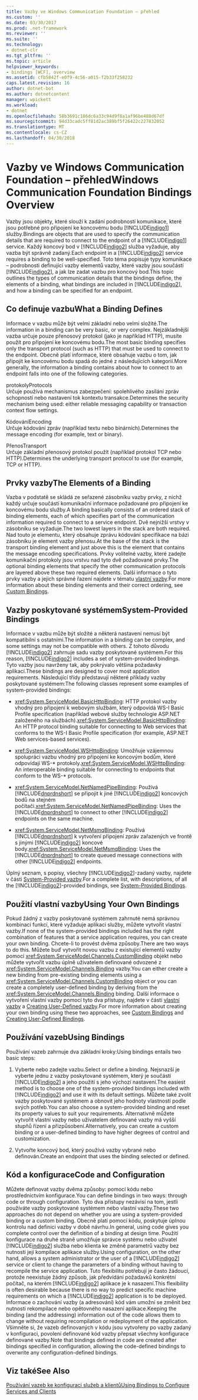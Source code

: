 ```yaml
---
title: Vazby ve Windows Communication Foundation – přehled
ms.custom: ''
ms.date: 03/30/2017
ms.prod: .net-framework
ms.reviewer: ''
ms.suite: ''
ms.technology:
- dotnet-clr
ms.tgt_pltfrm: ''
ms.topic: article
helpviewer_keywords:
- bindings [WCF], overview
ms.assetid: cfb5842f-e0f9-4c56-a015-f2b33f258232
caps.latest.revision: 16
author: dotnet-bot
ms.author: dotnetcontent
manager: wpickett
ms.workload:
- dotnet
ms.openlocfilehash: 58b3691c186dc6a33c94d9f8a1af96be488d67df
ms.sourcegitcommit: 94d33cadc5ff81d2ac389bf5f26422c227832052
ms.translationtype: MT
ms.contentlocale: cs-CZ
ms.lasthandoff: 04/30/2018
---
```

# <a name="windows-communication-foundation-bindings-overview"></a><span data-ttu-id="3599c-102">Vazby ve Windows Communication Foundation – přehled</span><span class="sxs-lookup"><span data-stu-id="3599c-102">Windows Communication Foundation Bindings Overview</span></span>
<span data-ttu-id="3599c-103">Vazby jsou objekty, které slouží k zadání podrobností komunikace, které jsou potřebné pro připojení ke koncovému bodu [!INCLUDE[indigo1](../../../includes/indigo1-md.md)] služby.</span><span class="sxs-lookup"><span data-stu-id="3599c-103">Bindings are objects that are used to specify the communication details that are required to connect to the endpoint of a [!INCLUDE[indigo1](../../../includes/indigo1-md.md)] service.</span></span> <span data-ttu-id="3599c-104">Každý koncový bod v [!INCLUDE[indigo2](../../../includes/indigo2-md.md)] služba vyžaduje, aby vazba být správně zadaný.</span><span class="sxs-lookup"><span data-stu-id="3599c-104">Each endpoint in a [!INCLUDE[indigo2](../../../includes/indigo2-md.md)] service requires a binding to be well-specified.</span></span> <span data-ttu-id="3599c-105">Toto téma popisuje typy komunikace – podrobnosti definující vazby elementů vazby, které vazby jsou součástí [!INCLUDE[indigo2](../../../includes/indigo2-md.md)], a jak lze zadat vazbu pro koncový bod.</span><span class="sxs-lookup"><span data-stu-id="3599c-105">This topic outlines the types of communication details that the bindings define, the elements of a binding, what bindings are included in [!INCLUDE[indigo2](../../../includes/indigo2-md.md)], and how a binding can be specified for an endpoint.</span></span>  
  
## <a name="what-a-binding-defines"></a><span data-ttu-id="3599c-106">Co definuje vazbu</span><span class="sxs-lookup"><span data-stu-id="3599c-106">What a Binding Defines</span></span>  
 <span data-ttu-id="3599c-107">Informace v vazbu může být velmi základní nebo velmi složité.</span><span class="sxs-lookup"><span data-stu-id="3599c-107">The information in a binding can be very basic, or very complex.</span></span> <span data-ttu-id="3599c-108">Nejzákladnější vazba určuje pouze přenosový protokol (jako je například HTTP), musíte použít pro připojení ke koncovému bodu.</span><span class="sxs-lookup"><span data-stu-id="3599c-108">The most basic binding specifies only the transport protocol (such as HTTP) that must be used to connect to the endpoint.</span></span> <span data-ttu-id="3599c-109">Obecně platí informace, které obsahuje vazbu o tom, jak připojit ke koncovému bodu spadá do jedné z následujících kategorií.</span><span class="sxs-lookup"><span data-stu-id="3599c-109">More generally, the information a binding contains about how to connect to an endpoint falls into one of the following categories.</span></span>  
  
 <span data-ttu-id="3599c-110">protokoly</span><span class="sxs-lookup"><span data-stu-id="3599c-110">Protocols</span></span>  
 <span data-ttu-id="3599c-111">Určuje používá mechanismus zabezpečení: spolehlivého zasílání zpráv schopností nebo nastavení tok kontextu transakce.</span><span class="sxs-lookup"><span data-stu-id="3599c-111">Determines the security mechanism being used: either reliable messaging capability or transaction context flow settings.</span></span>  
  
 <span data-ttu-id="3599c-112">Kódování</span><span class="sxs-lookup"><span data-stu-id="3599c-112">Encoding</span></span>  
 <span data-ttu-id="3599c-113">Určuje kódování zpráv (například textu nebo binárních).</span><span class="sxs-lookup"><span data-stu-id="3599c-113">Determines the message encoding (for example, text or binary).</span></span>  
  
 <span data-ttu-id="3599c-114">Přenos</span><span class="sxs-lookup"><span data-stu-id="3599c-114">Transport</span></span>  
 <span data-ttu-id="3599c-115">Určuje základní přenosový protokol použít (například protokol TCP nebo HTTP).</span><span class="sxs-lookup"><span data-stu-id="3599c-115">Determines the underlying transport protocol to use (for example, TCP or HTTP).</span></span>  
  
## <a name="the-elements-of-a-binding"></a><span data-ttu-id="3599c-116">Prvky vazby</span><span class="sxs-lookup"><span data-stu-id="3599c-116">The Elements of a Binding</span></span>  
 <span data-ttu-id="3599c-117">Vazba v podstatě se skládá ze seřazené zásobníku vazby prvky, z nichž každý určuje součástí komunikační informace požadované pro připojení ke koncovému bodu služby.</span><span class="sxs-lookup"><span data-stu-id="3599c-117">A binding basically consists of an ordered stack of binding elements, each of which specifies part of the communication information required to connect to a service endpoint.</span></span> <span data-ttu-id="3599c-118">Dvě nejnižší vrstvy v zásobníku se vyžaduje.</span><span class="sxs-lookup"><span data-stu-id="3599c-118">The two lowest layers in the stack are both required.</span></span> <span data-ttu-id="3599c-119">Nad touto je elementu, který obsahuje zprávu kódování specifikace na bázi zásobníku je element vazby přenosu.</span><span class="sxs-lookup"><span data-stu-id="3599c-119">At the base of the stack is the transport binding element and just above this is the element that contains the message encoding specifications.</span></span> <span data-ttu-id="3599c-120">Prvky volitelné vazby, které zadejte komunikační protokoly jsou vrstvu nad tyto dvě požadované prvky.</span><span class="sxs-lookup"><span data-stu-id="3599c-120">The optional binding elements that specify the other communication protocols are layered above these two required elements.</span></span> <span data-ttu-id="3599c-121">Další informace o tyto prvky vazby a jejich správné řazení najdete v tématu [vlastní vazby](../../../docs/framework/wcf/extending/custom-bindings.md).</span><span class="sxs-lookup"><span data-stu-id="3599c-121">For more information about these binding elements and their correct ordering, see [Custom Bindings](../../../docs/framework/wcf/extending/custom-bindings.md).</span></span>  
  
## <a name="system-provided-bindings"></a><span data-ttu-id="3599c-122">Vazby poskytované systémem</span><span class="sxs-lookup"><span data-stu-id="3599c-122">System-Provided Bindings</span></span>  
 <span data-ttu-id="3599c-123">Informace v vazbu může být složité a některá nastavení nemusí být kompatibilní s ostatními.</span><span class="sxs-lookup"><span data-stu-id="3599c-123">The information in a binding can be complex, and some settings may not be compatible with others.</span></span> <span data-ttu-id="3599c-124">Z tohoto důvodu [!INCLUDE[indigo2](../../../includes/indigo2-md.md)] zahrnuje sadu vazby poskytované systémem.</span><span class="sxs-lookup"><span data-stu-id="3599c-124">For this reason, [!INCLUDE[indigo2](../../../includes/indigo2-md.md)] includes a set of system-provided bindings.</span></span> <span data-ttu-id="3599c-125">Tyto vazby jsou navrženy tak, aby pokrývalo většina požadavky aplikací.</span><span class="sxs-lookup"><span data-stu-id="3599c-125">These bindings are designed to cover most application requirements.</span></span> <span data-ttu-id="3599c-126">Následující třídy představují některé příklady vazby poskytované systémem:</span><span class="sxs-lookup"><span data-stu-id="3599c-126">The following classes represent some examples of system-provided bindings:</span></span>  
  
-   <span data-ttu-id="3599c-127"><xref:System.ServiceModel.BasicHttpBinding>: HTTP protokol vazby vhodný pro připojení k webovým službám, který odpovídá WS-I Basic Profile specification (například webové služby technologie ASP.NET založeného na službách).</span><span class="sxs-lookup"><span data-stu-id="3599c-127"><xref:System.ServiceModel.BasicHttpBinding>: An HTTP protocol binding suitable for connecting to Web services that conforms to the WS-I Basic Profile specification (for example, ASP.NET Web services-based services).</span></span>  
  
-   <span data-ttu-id="3599c-128"><xref:System.ServiceModel.WSHttpBinding>: Umožňuje vzájemnou spolupráci vazbu vhodný pro připojení ke koncovým bodům, které odpovídají WS-\* protokoly.</span><span class="sxs-lookup"><span data-stu-id="3599c-128"><xref:System.ServiceModel.WSHttpBinding>: An interoperable binding suitable for connecting to endpoints that conform to the WS-\* protocols.</span></span>  
  
-   <span data-ttu-id="3599c-129"><xref:System.ServiceModel.NetNamedPipeBinding>: Používá [!INCLUDE[dnprdnshort](../../../includes/dnprdnshort-md.md)] se připojit k jiné [!INCLUDE[indigo2](../../../includes/indigo2-md.md)] koncových bodů na stejném počítači.</span><span class="sxs-lookup"><span data-stu-id="3599c-129"><xref:System.ServiceModel.NetNamedPipeBinding>: Uses the [!INCLUDE[dnprdnshort](../../../includes/dnprdnshort-md.md)] to connect to other [!INCLUDE[indigo2](../../../includes/indigo2-md.md)] endpoints on the same machine.</span></span>  
  
-   <span data-ttu-id="3599c-130"><xref:System.ServiceModel.NetMsmqBinding>: Používá [!INCLUDE[dnprdnshort](../../../includes/dnprdnshort-md.md)] k vytvoření připojení zpráv zařazených ve frontě s jinými [!INCLUDE[indigo2](../../../includes/indigo2-md.md)] koncové body.</span><span class="sxs-lookup"><span data-stu-id="3599c-130"><xref:System.ServiceModel.NetMsmqBinding>: Uses the [!INCLUDE[dnprdnshort](../../../includes/dnprdnshort-md.md)] to create queued message connections with other [!INCLUDE[indigo2](../../../includes/indigo2-md.md)] endpoints.</span></span>  
  
 <span data-ttu-id="3599c-131">Úplný seznam, s popisy, všechny [!INCLUDE[indigo2](../../../includes/indigo2-md.md)]-zadaný vazby, najdete v části [System-Provided vazby](../../../docs/framework/wcf/system-provided-bindings.md).</span><span class="sxs-lookup"><span data-stu-id="3599c-131">For a complete list, with descriptions, of all the [!INCLUDE[indigo2](../../../includes/indigo2-md.md)]-provided bindings, see [System-Provided Bindings](../../../docs/framework/wcf/system-provided-bindings.md).</span></span>  
  
## <a name="using-your-own-bindings"></a><span data-ttu-id="3599c-132">Použití vlastní vazby</span><span class="sxs-lookup"><span data-stu-id="3599c-132">Using Your Own Bindings</span></span>  
 <span data-ttu-id="3599c-133">Pokud žádný z vazby poskytované systémem zahrnuté nemá správnou kombinaci funkcí, které vyžaduje aplikaci služby, můžete vytvořit vlastní vazby.</span><span class="sxs-lookup"><span data-stu-id="3599c-133">If none of the system-provided bindings included has the right combination of features that a service application requires, you can create your own binding.</span></span> <span data-ttu-id="3599c-134">Chcete-li to provést dvěma způsoby.</span><span class="sxs-lookup"><span data-stu-id="3599c-134">There are two ways to do this.</span></span> <span data-ttu-id="3599c-135">Můžete buď vytvořit novou vazbu z existující elementů vazby pomocí <xref:System.ServiceModel.Channels.CustomBinding> objekt nebo můžete vytvořit vazbu úplně uživatelem definované odvozené z <xref:System.ServiceModel.Channels.Binding> vazby.</span><span class="sxs-lookup"><span data-stu-id="3599c-135">You can either create a new binding from pre-existing binding elements using a <xref:System.ServiceModel.Channels.CustomBinding> object or you can create a completely user-defined binding by deriving from the <xref:System.ServiceModel.Channels.Binding> binding.</span></span> <span data-ttu-id="3599c-136">Další informace o vytvoření vlastní vazby pomocí tyto dva přístupy, najdete v části [vlastní vazby](../../../docs/framework/wcf/extending/custom-bindings.md) a [Creating User-Defined vazby](../../../docs/framework/wcf/extending/creating-user-defined-bindings.md).</span><span class="sxs-lookup"><span data-stu-id="3599c-136">For more information about creating your own binding using these two approaches, see [Custom Bindings](../../../docs/framework/wcf/extending/custom-bindings.md) and [Creating User-Defined Bindings](../../../docs/framework/wcf/extending/creating-user-defined-bindings.md).</span></span>  
  
## <a name="using-bindings"></a><span data-ttu-id="3599c-137">Používání vazeb</span><span class="sxs-lookup"><span data-stu-id="3599c-137">Using Bindings</span></span>  
 <span data-ttu-id="3599c-138">Používání vazeb zahrnuje dva základní kroky:</span><span class="sxs-lookup"><span data-stu-id="3599c-138">Using bindings entails two basic steps:</span></span>  
  
1.  <span data-ttu-id="3599c-139">Vyberte nebo zadejte vazbu.</span><span class="sxs-lookup"><span data-stu-id="3599c-139">Select or define a binding.</span></span> <span data-ttu-id="3599c-140">Nejsnazší je vyberte jednu z vazby poskytované systémem, který je součástí [!INCLUDE[indigo2](../../../includes/indigo2-md.md)] a jeho použití s jeho výchozí nastavení.</span><span class="sxs-lookup"><span data-stu-id="3599c-140">The easiest method is to choose one of the system-provided bindings included with [!INCLUDE[indigo2](../../../includes/indigo2-md.md)] and use it with its default settings.</span></span> <span data-ttu-id="3599c-141">Můžete také zvolit vazby poskytované systémem a obnovit jeho hodnoty vlastností podle svých potřeb.</span><span class="sxs-lookup"><span data-stu-id="3599c-141">You can also choose a system-provided binding and reset its property values to suit your requirements.</span></span> <span data-ttu-id="3599c-142">Alternativně můžete vytvořit vlastní vazby nebo uživatelem definované vazby má vyšší stupňů řízení a přizpůsobení.</span><span class="sxs-lookup"><span data-stu-id="3599c-142">Alternatively, you can create a custom binding or a user-defined binding to have higher degrees of control and customization.</span></span>  
  
2.  <span data-ttu-id="3599c-143">Vytvořte koncový bod, který používá vazby vybrané nebo definován.</span><span class="sxs-lookup"><span data-stu-id="3599c-143">Create an endpoint that uses the binding selected or defined.</span></span>  
  
## <a name="code-and-configuration"></a><span data-ttu-id="3599c-144">Kód a konfigurace</span><span class="sxs-lookup"><span data-stu-id="3599c-144">Code and Configuration</span></span>  
 <span data-ttu-id="3599c-145">Můžete definovat vazby dvěma způsoby: pomocí kódu nebo prostřednictvím konfigurace.</span><span class="sxs-lookup"><span data-stu-id="3599c-145">You can define bindings in two ways: through code or through configuration.</span></span> <span data-ttu-id="3599c-146">Tyto dva přístupy nezávisí na tom, jestli používáte vazby poskytované systémem nebo vlastní vazby.</span><span class="sxs-lookup"><span data-stu-id="3599c-146">These two approaches do not depend on whether you are using a system-provided binding or a custom binding.</span></span> <span data-ttu-id="3599c-147">Obecně platí pomocí kódu, poskytuje úplnou kontrolu nad definici vazby v době návrhu.</span><span class="sxs-lookup"><span data-stu-id="3599c-147">In general, using code gives you complete control over the definition of a binding at design time.</span></span> <span data-ttu-id="3599c-148">Použití konfigurace na druhé straně umožňuje správce systému nebo uživatel [!INCLUDE[indigo2](../../../includes/indigo2-md.md)] služba nebo klienta ke změně parametrů vazby bez nutnosti její kompilace aplikace služby.</span><span class="sxs-lookup"><span data-stu-id="3599c-148">Using configuration, on the other hand, allows a system administrator or the user of a [!INCLUDE[indigo2](../../../includes/indigo2-md.md)] service or client to change the parameters of a binding without having to recompile the service application.</span></span> <span data-ttu-id="3599c-149">Tuto flexibilitu potřebují je často žádoucí, protože neexistuje žádný způsob, jak předvídání požadavků konkrétní počítač, na kterém [!INCLUDE[indigo2](../../../includes/indigo2-md.md)] aplikace je k nasazení.</span><span class="sxs-lookup"><span data-stu-id="3599c-149">This flexibility is often desirable because there is no way to predict specific machine requirements on which a [!INCLUDE[indigo2](../../../includes/indigo2-md.md)] application is to be deployed.</span></span> <span data-ttu-id="3599c-150">Informace o zachování vazby (a adresování) kód vám umožní se změnit bez nutnosti rekompilace nebo opětovného nasazení aplikace.</span><span class="sxs-lookup"><span data-stu-id="3599c-150">Keeping the binding (and the addressing) information out of the code allows them to change without requiring recompilation or redeployment of the application.</span></span> <span data-ttu-id="3599c-151">Všimněte si, že vazeb definovaných v kódu jsou vytvořeny po vazby zadaný v konfiguraci, povolení definované kód vazby přepsat všechny konfigurace definované vazby.</span><span class="sxs-lookup"><span data-stu-id="3599c-151">Note that bindings defined in code are created after bindings specified in configuration, allowing the code-defined bindings to overwrite any configuration-defined bindings.</span></span>  
  
## <a name="see-also"></a><span data-ttu-id="3599c-152">Viz také</span><span class="sxs-lookup"><span data-stu-id="3599c-152">See Also</span></span>  
 [<span data-ttu-id="3599c-153">Používání vazeb ke konfiguraci služeb a klientů</span><span class="sxs-lookup"><span data-stu-id="3599c-153">Using Bindings to Configure Services and Clients</span></span>](../../../docs/framework/wcf/using-bindings-to-configure-services-and-clients.md)
